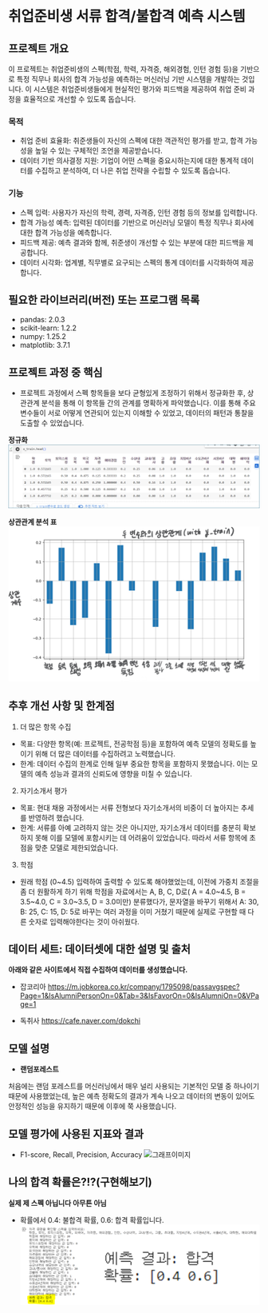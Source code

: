 # 취업준비생 서류 합격/불합격 예측 시스템


## 프로젝트 개요
이 프로젝트는 취업준비생의 스펙(학점, 학력, 자격증, 해외경험, 인턴 경험 등)을 기반으로 특정 직무나 회사의 합격 가능성을 예측하는 머신러닝 기반 시스템을 개발하는 것입니다. 이 시스템은 취업준비생들에게 현실적인 평가와 피드백을 제공하여 취업 준비 과정을 효율적으로 개선할 수 있도록 돕습니다.
### 목적
  - 취업 준비 효율화: 취준생들이 자신의 스펙에 대한 객관적인 평가를 받고, 합격 가능성을 높일 수 있는 구체적인 조언을 제공받습니다.
  - 데이터 기반 의사결정 지원: 기업이 어떤 스펙을 중요시하는지에 대한 통계적 데이터를 수집하고 분석하여, 더 나은 취업 전략을 수립할 수 있도록 돕습니다.
### 기능
  - 스펙 입력: 사용자가 자신의 학력, 경력, 자격증, 인턴 경험 등의 정보를 입력합니다.
  - 합격 가능성 예측: 입력된 데이터를 기반으로 머신러닝 모델이 특정 직무나 회사에 대한 합격 가능성을 예측합니다.
  - 피드백 제공: 예측 결과와 함께, 취준생이 개선할 수 있는 부분에 대한 피드백을 제공합니다.
  - 데이터 시각화: 업계별, 직무별로 요구되는 스펙의 통계 데이터를 시각화하여 제공합니다.


## 필요한 라이브러리(버전) 또는 프로그램 목록 
  * pandas: 2.0.3 
  * scikit-learn: 1.2.2
  * numpy: 1.25.2
  * matplotlib: 3.7.1


## 프로젝트 과정 중 핵심
* 프로젝트 과정에서 스펙 항목들을 보다 균형있게 조정하기 위해서 정규화한 후, 상관관계 분석을 통해 이 항목들 간의 관계를 명확하게 파악했습니다. 이를 통해 주요 변수들이 서로 어떻게 연관되어 있는지 이해할 수 있었고, 데이터의 패턴과 통찰을 도출할 수 있었습니다.


__정규화__
![정규화](https://github.com/hyoryeomii/job-seeker/blob/main/%EC%A0%95%EA%B7%9C.png)


__상관관계 분석 표__
  ![상관관계](https://github.com/hyoryeomii/job-seeker/blob/main/%EC%83%81%EA%B4%80%EA%B4%80%EA%B3%84.png)


## 추후 개선 사항 및 한계점 
1. 더 많은 항목 수집
  * 목표: 다양한 항목(예: 프로젝트, 전공학점 등)을 포함하여 예측 모델의 정확도를 높이기 위해 더 많은 데이터를 수집하려고 노력했습니다.
  * 한계: 데이터 수집의 한계로 인해 일부 중요한 항목을 포함하지 못했습니다. 이는 모델의 예측 성능과 결과의 신뢰도에 영향을 미칠 수 있습니다.
2. 자기소개서 평가
  * 목표: 현대 채용 과정에서는 서류 전형보다 자기소개서의 비중이 더 높아지는 추세를 반영하려 했습니다.
  * 한계: 서류를 아예 고려하지 않는 것은 아니지만, 자기소개서 데이터를 충분히 확보하지 못해 이를 모델에 포함시키는 데 어려움이 있었습니다. 따라서 서류 항목에 초점을 맞춘 모델로 제한되었습니다.
3. 학점
  * 원래 학점 (0~4.5) 입력하여 출력할 수 있도록 해야했었는데, 이전에 가중치 조절을 좀 더 원활하게 하기 위해 학점을 자료에서는 A, B, C, D로( A = 4.0~4.5, B = 3.5~4.0, C = 3.0~3.5, D = 3.0미만) 분류했다가, 문자열을 바꾸기 위해서 A: 30, B: 25, C: 15, D: 5로 바꾸는 여러 과정을 이미 거쳤기 때문에 실제로 구현할 때 다른 숫자로 입력해야한다는 것이 아쉬웠다.


## 데이터 세트: 데이터셋에 대한 설명 및 출처

__아래와 같은 사이트에서 직접 수집하여 데이터를 생성했습니다.__
* 잡코리아
https://m.jobkorea.co.kr/company/1795098/passavgspec?Page=1&IsAlumniPersonOn=0&Tab=3&IsFavorOn=0&IsAlumniOn=0&VPage=1


* 독취사
https://cafe.naver.com/dokchi


## 모델 설명
* __랜덤포레스트__

처음에는 랜덤 포레스트를 머신러닝에서 매우 널리 사용되는 기본적인 모델 중 하나이기 때문에 사용했었는데, 높은 예측 정확도의 결과가 계속 나오고 데이터의 변동이 있어도 안정적인 성능을 유지하기 때문에 이후에 쭉 사용했습니다.


## 모델 평가에 사용된 지표와 결과
* F1-score, Recall, Precision, Accuracy
  ![그래프이미지](https://github.com/hyoryeomii/job-seeker/blob/main/%ED%91%9C.png)


## 나의 합격 확률은?!?(구현해보기)
__실제 제 스펙 아닙니다 아무튼 아님__

* 확률에서 0.4: 불합격 확률, 0.6: 합격 확률입니다.
![구현](https://github.com/hyoryeomii/job-seeker/blob/main/%EA%B5%AC%ED%98%84.png)


